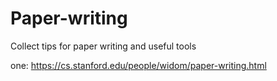 # Paper-writing
Collect tips for paper writing and useful tools


one: https://cs.stanford.edu/people/widom/paper-writing.html
